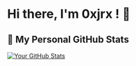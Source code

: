 # Hi there, I'm 0xjrx ! 👋


## 🚀 My Personal GitHub Stats

[![Your GitHub Stats](https://github-readme-stats.vercel.app/api?username=0xjrx&show_icons=true&theme=dracula)](https://github.com/anuraghazra/github-readme-stats) 
